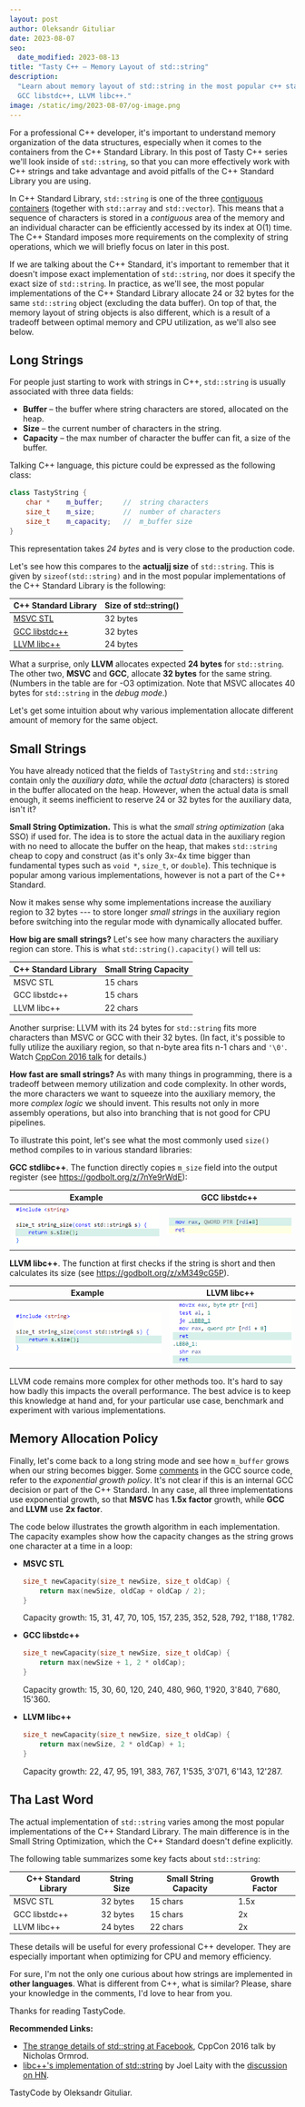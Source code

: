 ```yaml
---
layout: post
author: Oleksandr Gituliar
date: 2023-08-07
seo:
  date_modified: 2023-08-13
title: "Tasty C++ – Memory Layout of std::string"
description:
  "Learn about memory layout of std::string in the most popular c++ standard libraries: MSVC STL,
  GCC libstdc++, LLVM libc++."
image: /static/img/2023-08-07/og-image.png
---
```


For a professional C++ developer, it's important to understand memory organization of the data
structures, especially when it comes to the containers from the C++ Standard Library. In this post
of Tasty C++ series we'll look inside of `std::string`, so that you can more effectively work with
C++ strings and take advantage and avoid pitfalls of the C++ Standard Library you are using.

In C++ Standard Library, `std::string` is one of the three [contiguous
containers](https://en.cppreference.com/w/cpp/named_req/ContiguousContainer) (together with
`std::array` and `std::vector`). This means that a sequence of characters is stored in a
_contiguous_ area of the memory and an individual character can be efficiently accessed by its index
at O(1) time. The C++ Standard imposes more requirements on the complexity of string operations,
which we will briefly focus on later in this post.

If we are talking about the C++ Standard, it's important to remember that it doesn't impose exact
implementation of `std::string`, nor does it specify the exact size of `std::string`. In practice,
as we'll see, the most popular implementations of the C++ Standard Library allocate 24 or 32 bytes
for the same `std::string` object (excluding the data buffer). On top of that, the memory layout of
string objects is also different, which is a result of a tradeoff between optimal memory and CPU
utilization, as we'll also see below.

## Long Strings

For people just starting to work with strings in C++, `std::string` is usually associated with three
data fields:

- **Buffer** – the buffer where string characters are stored, allocated on the heap.
- **Size** – the current number of characters in the string.
- **Capacity** – the max number of character the buffer can fit, a size of the buffer.

Talking C++ language, this picture could be expressed as the following class:

```cpp
class TastyString {
    char *    m_buffer;     //  string characters
    size_t    m_size;       //  number of characters
    size_t    m_capacity;   //  m_buffer size
}
```

This representation takes _24 bytes_ and is very close to the production code.

Let's see how this compares to the **actualjj size** of `std::string`. This is given by
`sizeof(std::string)` and in the most popular implementations of the C++ Standard Library is the
following:

| C++ Standard Library                                | Size of std::string() |
| --------------------------------------------------- | --------------------- |
| [MSVC STL](https://github.com/microsoft/STL)        | 32 bytes              |
| [GCC libstdc++](https://gcc.gnu.org/wiki/Libstdc++) | 32 bytes              |
| [LLVM libc++](https://libcxx.llvm.org/)             | 24 bytes              |

What a surprise, only **LLVM** allocates expected **24 bytes** for `std::string`. The other two,
**MSVC** and **GCC**, allocate **32 bytes** for the same string. (Numbers in the table are for -O3
optimization. Note that MSVC allocates 40 bytes for `std::string` in the _debug mode_.)

Let's get some intuition about why various implementation allocate different amount of memory for
the same object.

<!-- Is this information optimal to represent a string ?

In fact, the _capacity_ is not required. We can use _size_ and _buffer_ only, but when the string
grows, a new buffer should be allocated on the heap (because we can't tell how many extra characters
the current buffer can fit). Since heap allocation is slow, such allocations are avoided by tracking
the buffer capacity.

The _buffer_ is a [null terminated string](https://en.wikipedia.org/wiki/Null-terminated_string)
well known in C.

`TastyString` occupies 24 bytes, which is only 3x more than **fundamental types** such as `void *`,
`size_t`, or `double`. This means that `TastyString` is cheap to copy or pass by value as a function
argument. What is not cheap, however, is (1) copying the buffer, especially when the string is long,
and (2) allocating a buffer for a new, even small, copy of the string. -->

## Small Strings

You have already noticed that the fields of `TastyString` and `std::string` contain only the
_auxiliary data_, while the _actual data_ (characters) is stored in the buffer allocated on the
heap. However, when the actual data is small enough, it seems inefficient to reserve 24 or 32 bytes
for the auxiliary data, isn't it?

**Small String Optimization.** This is what the _small string optimization_ (aka SSO) if used for.
The idea is to store the actual data in the auxiliary region with no need to allocate the buffer on
the heap, that makes `std::string` cheap to copy and construct (as it's only 3x-4x time bigger than
fundamental types such as `void *`, `size_t`, or `double`). This technique is popular among various
implementations, however is not a part of the C++ Standard.

Now it makes sense why some implementations increase the auxiliary region to 32 bytes --- to store
longer _small strings_ in the auxiliary region before switching into the regular mode with dynamically
allocated buffer.

**How big are small strings?** Let's see how many characters the auxiliary region can store.
This is what `std::string().capacity()` will tell us:

| C++ Standard Library | Small String Capacity |
| -------------------- | --------------------- |
| MSVC STL             | 15 chars              |
| GCC libstdc++        | 15 chars              |
| LLVM libc++          | 22 chars              |

Another surprise: LLVM with its 24 bytes for `std::string` fits more characters than MSVC or GCC
with their 32 bytes. (In fact, it's possible to fully utilize the auxiliary region, so that n-byte
area fits n-1 chars and `'\0'`. Watch
[CppCon 2016 talk](https://www.youtube.com/watch?v=kPR8h4-qZdk) for details.)

**How fast are small strings?** As with many things in programming, there is a tradeoff between
memory utilization and code complexity. In other words, the more characters we want to squeeze into
the auxiliary memory, the more _complex logic_ we should invent. This results not only in more
assembly operations, but also into branching that is not good for CPU pipelines.

To illustrate this point, let's see what the most commonly used `size()` method compiles to in
various standard libraries:

**GCC stdlibc++**. The function directly copies `m_size` field into the output register (see
<https://godbolt.org/z/7nYe9rWdE>):

| Example                                                             | GCC libstdc++                                                            |
| ------------------------------------------------------------------- | ------------------------------------------------------------------------ |
| ![string size C++ code](/static/img/2023-08-07/string-size-src.png) | ![string size GCC assembler](/static/img/2023-08-07/string-size-gcc.png) |

**LLVM libc++**. The function at first checks if the string is short and then calculates its size
(see <https://godbolt.org/z/xM349cG5P>).

| Example                                                             | LLVM libc++                                                                |
| ------------------------------------------------------------------- | -------------------------------------------------------------------------- |
| ![string size C++ code](/static/img/2023-08-07/string-size-src.png) | ![string size LLVM assembler](/static/img/2023-08-07/string-size-llvm.png) |

LLVM code remains more complex for other methods too. It's hard to say how badly this impacts the
overall performance. The best advice is to keep this knowledge at hand and, for your particular use
case, benchmark and experiment with various implementations.

## Memory Allocation Policy

Finally, let's come back to a long string mode and see how `m_buffer` grows when our string becomes
bigger. Some
[comments](https://github.com/gcc-mirror/gcc/blob/master/libstdc%2B%2B-v3/include/bits/basic_string.tcc#L142)
in the GCC source code, refer to the _exponential growth policy_. It's not clear if this is an internal
GCC decision or part of the C++ Standard. In any case, all three implementations use exponential
growth, so that **MSVC** has **1.5x factor** growth, while **GCC** and **LLVM** use **2x factor**.

The code below illustrates the growth algorithm in each implementation. The capacity examples show
how the capacity changes as the string grows one character at a time in a loop:

- **MSVC STL**

  ```cpp
  size_t newCapacity(size_t newSize, size_t oldCap) {
      return max(newSize, oldCap + oldCap / 2);
  }
  ```

  Capacity growth: 15, 31, 47, 70, 105, 157, 235, 352, 528, 792, 1'188, 1'782.

- **GCC libstdc++**

  ```cpp
  size_t newCapacity(size_t newSize, size_t oldCap) {
      return max(newSize + 1, 2 * oldCap);
  }
  ```

  Capacity growth: 15, 30, 60, 120, 240, 480, 960, 1'920, 3'840, 7'680, 15'360.

- **LLVM libc++**

  ```cpp
  size_t newCapacity(size_t newSize, size_t oldCap) {
      return max(newSize, 2 * oldCap) + 1;
  }
  ```

  Capacity growth: 22, 47, 95, 191, 383, 767, 1'535, 3'071, 6'143, 12'287.

## Tha Last Word

The actual implementation of `std::string` varies among the most popular implementations of the C++
Standard Library. The main difference is in the Small String Optimization, which the C++ Standard
doesn't define explicitly.

The following table summarizes some key facts about `std::string`:

| C++ Standard Library | String Size | Small String Capacity | Growth Factor |
| -------------------- | ----------- | --------------------- | ------------- |
| MSVC STL             | 32 bytes    | 15 chars              | 1.5x          |
| GCC libstdc++        | 32 bytes    | 15 chars              | 2x            |
| LLVM libc++          | 24 bytes    | 22 chars              | 2x            |

These details will be useful for every professional C++ developer. They are especially important
when optimizing for CPU and memory efficiency.

For sure, I'm not the only one curious about how strings are implemented in **other languages**.
What is different from C++, what is similar? Please, share your knowledge in the comments, I'd love
to hear from you.

Thanks for reading TastyCode.

**Recommended Links:**

- [The strange details of std::string at Facebook](https://www.youtube.com/watch?v=kPR8h4-qZdk),
  CppCon 2016 talk by Nicholas Ormrod.
- [libc++'s implementation of std::string](https://joellaity.com/2020/01/31/string.html) by Joel
  Laity with the [discussion on HN](https://news.ycombinator.com/item?id=22198158).

TastyCode by Oleksandr Gituliar.

